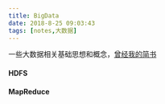 ```yaml
---
title: BigData
date: 2018-8-25 09:03:43
tags: [notes,大数据]
---
```


一些大数据相关基础思想和概念，[曾经我的简书](https://www.jianshu.com/u/484f3f0c4dd3)

<!--more-->

#### HDFS

#### MapReduce